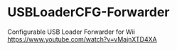 # USBLoaderCFG-Forwarder
Configurable USB Loader Forwarder for Wii
https://www.youtube.com/watch?v=vMajnXTD4XA
